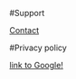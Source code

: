  #Support
 
  [Contact](mailto:summitwolf@me.com)

#Privacy policy

 [link to Google!](http://google.com)
